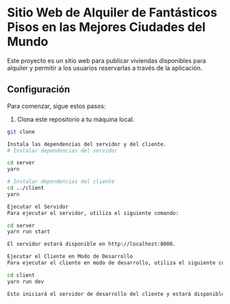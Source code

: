 # Sitio Web de Alquiler de Fantásticos Pisos en las Mejores Ciudades del Mundo

Este proyecto es un sitio web para publicar viviendas disponibles para alquiler y permitir a los usuarios reservarlas a través de la aplicación.

## Configuración

Para comenzar, sigue estos pasos:

1. Clona este repositorio a tu máquina local.

```bash
git clone

Instala las dependencias del servidor y del cliente.
# Instalar dependencias del servidor

cd server
yarn

# Instalar dependencias del cliente
cd ../client
yarn

Ejecutar el Servidor
Para ejecutar el servidor, utiliza el siguiente comando:

cd server
yarn run start

El servidor estará disponible en http://localhost:8000.

Ejecutar el Cliente en Modo de Desarrollo
Para ejecutar el cliente en modo de desarrollo, utiliza el siguiente comando:

cd client
yarn run dev

Esto iniciará el servidor de desarrollo del cliente y estará disponible en http://localhost:5173.


